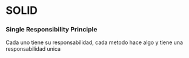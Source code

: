 

# SOLID

### Single Responsibility Principle
Cada uno tiene su responsabilidad, cada metodo hace algo y tiene una responsabilidad unica